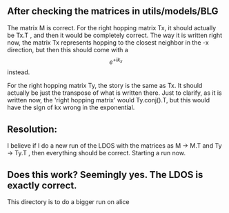 ## After checking the matrices in utils/models/BLG
The matrix M is correct. For the right hopping matrix Tx, it should actually be Tx.T , and then it would be completely correct. The way it is written right now, the matrix Tx represents hopping to the closest neighbor in the -x direction, but then this should come with a $$ e^{+ik_x} $$ instead.

For the right hopping matrix Ty, the story is the same as Tx. It should actually be just the transpose of what is written there. 
Just to clarify, as it is written now, the 'right hopping matrix' would Ty.conj().T, but this would have the sign of kx wrong in the exponential. 

## Resolution: 
I believe if I do a new run of the LDOS with the matrices as 
M -> M.T and 
Ty -> Ty.T , 
then everything should be correct. Starting a run now.

## Does this work? Seemingly yes. The LDOS is exactly correct. 
This directory is to do a bigger run on alice

